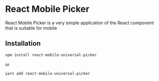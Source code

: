 # React Mobile Picker

React Mobile Picker is a very simple application of the React component that is suitable for mobile

## Installation

```bash
npm install react-mobile-universal-picker
```

or

```bash
yarn add react-mobile-universal-picker
```
